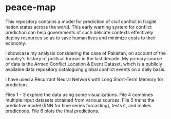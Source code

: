# peace-map

This repository contains a model for prediction of civil conflict in fragile nation states across the world. This early warning system for conflict prediction can help governments of such delicate contexts effectively deploy resources so as to save human lives and minimize costs to their economy. 

I showcase my analysis considering the case of Pakistan, on account of the country's history of political turmoil in the last decade. My primary source of data is the Armed Conflict Location & Event Dataset, which is a publicly available data repository cataloguing global conflict events on a daily basis. 

I have used a Recurrant Neural Network with Long Short-Term Memory for prediction.

Files 1 - 3 explore the data using some visualizations. 
File 4 combines multiple input datasets obtained from various sources.
File 5 trains the predictive model (RNN for time series forcasting), tests it, and makes predictions.
File 6 plots the final predictions.
